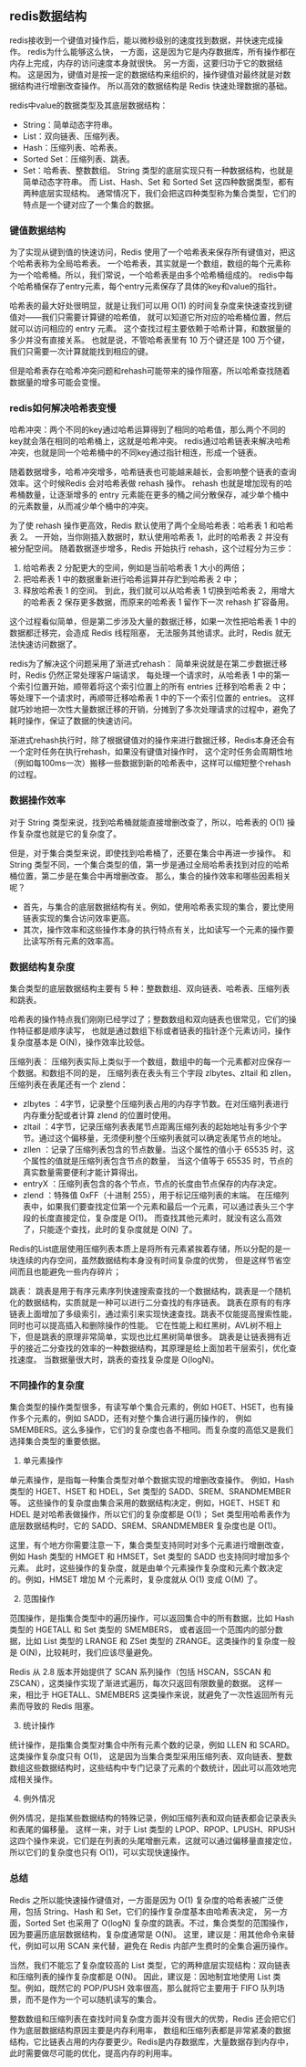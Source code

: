 ## redis数据结构

redis接收到一个键值对操作后，能以微秒级别的速度找到数据，并快速完成操作。
redis为什么能够这么快，
一方面，这是因为它是内存数据库，所有操作都在内存上完成，内存的访问速度本身就很快。
另一方面，这要归功于它的数据结构。
这是因为，键值对是按一定的数据结构来组织的，操作键值对最终就是对数据结构进行增删改查操作。
所以高效的数据结构是 Redis 快速处理数据的基础。

redis中value的数据类型及其底层数据结构：
- String：简单动态字符串。
- List：双向链表、压缩列表。
- Hash：压缩列表、哈希表。
- Sorted Set：压缩列表、跳表。
- Set：哈希表、整数数组。
String 类型的底层实现只有一种数据结构，也就是简单动态字符串。
而 List、Hash、Set 和 Sorted Set 这四种数据类型，都有两种底层实现结构。
通常情况下，我们会把这四种类型称为集合类型，它们的特点是一个键对应了一个集合的数据。

### 键值数据结构

为了实现从键到值的快速访问，Redis 使用了一个哈希表来保存所有键值对，把这个哈希表称为全局哈希表。
一个哈希表，其实就是一个数组，数组的每个元素称为一个哈希桶。所以，我们常说，一个哈希表是由多个哈希桶组成的。
redis中每个哈希桶保存了entry元素，每个entry元素保存了具体的key和value的指针。

哈希表的最大好处很明显，就是让我们可以用 O(1) 的时间复杂度来快速查找到键值对——我们只需要计算键的哈希值，
就可以知道它所对应的哈希桶位置，然后就可以访问相应的 entry 元素。
这个查找过程主要依赖于哈希计算，和数据量的多少并没有直接关系。
也就是说，不管哈希表里有 10 万个键还是 100 万个键，我们只需要一次计算就能找到相应的键。

但是哈希表存在哈希冲突问题和rehash可能带来的操作阻塞，所以哈希查找随着数据量的增多可能会变慢。

### redis如何解决哈希表变慢

哈希冲突：两个不同的key通过哈希运算得到了相同的哈希值，那么两个不同的key就会落在相同的哈希桶上，这就是哈希冲突。
redis通过哈希链表来解决哈希冲突，也就是同一个哈希桶中的不同key通过指针相连，形成一个链表。

随着数据增多，哈希冲突增多，哈希链表也可能越来越长，会影响整个链表的查询效率。这个时候Redis 会对哈希表做 rehash 操作。
rehash 也就是增加现有的哈希桶数量，让逐渐增多的 entry 元素能在更多的桶之间分散保存，减少单个桶中的元素数量，从而减少单个桶中的冲突。

为了使 rehash 操作更高效，Redis 默认使用了两个全局哈希表：哈希表 1 和哈希表 2。
一开始，当你刚插入数据时，默认使用哈希表 1，此时的哈希表 2 并没有被分配空间。
随着数据逐步增多，Redis 开始执行 rehash，这个过程分为三步：
1. 给哈希表 2 分配更大的空间，例如是当前哈希表 1 大小的两倍；
2. 把哈希表 1 中的数据重新进行哈希运算并存贮到哈希表 2 中；
3. 释放哈希表 1 的空间。
到此，我们就可以从哈希表 1 切换到哈希表 2，用增大的哈希表 2 保存更多数据，而原来的哈希表 1 留作下一次 rehash 扩容备用。

这个过程看似简单，但是第二步涉及大量的数据迁移，如果一次性把哈希表 1 中的数据都迁移完，会造成 Redis 线程阻塞，
无法服务其他请求。此时，Redis 就无法快速访问数据了。

redis为了解决这个问题采用了渐进式rehash：
简单来说就是在第二步数据迁移时，Redis 仍然正常处理客户端请求，
每处理一个请求时，从哈希表 1 中的第一个索引位置开始，顺带着将这个索引位置上的所有 entries 迁移到哈希表 2 中；
等处理下一个请求时，再顺带迁移哈希表 1 中的下一个索引位置的 entries。
这样就巧妙地把一次性大量数据迁移的开销，分摊到了多次处理请求的过程中，避免了耗时操作，保证了数据的快速访问。

渐进式rehash执行时，除了根据键值对的操作来进行数据迁移，Redis本身还会有一个定时任务在执行rehash，如果没有键值对操作时，
这个定时任务会周期性地（例如每100ms一次）搬移一些数据到新的哈希表中，这样可以缩短整个rehash的过程。

### 数据操作效率

对于 String 类型来说，找到哈希桶就能直接增删改查了，所以，哈希表的 O(1) 操作复杂度也就是它的复杂度了。

但是，对于集合类型来说，即使找到哈希桶了，还要在集合中再进一步操作。
和 String 类型不同，一个集合类型的值，第一步是通过全局哈希表找到对应的哈希桶位置，第二步是在集合中再增删改查。
那么，集合的操作效率和哪些因素相关呢？
- 首先，与集合的底层数据结构有关。例如，使用哈希表实现的集合，要比使用链表实现的集合访问效率更高。
- 其次，操作效率和这些操作本身的执行特点有关，比如读写一个元素的操作要比读写所有元素的效率高。

### 数据结构复杂度

集合类型的底层数据结构主要有 5 种：整数数组、双向链表、哈希表、压缩列表和跳表。

哈希表的操作特点我们刚刚已经学过了；整数数组和双向链表也很常见，它们的操作特征都是顺序读写，
也就是通过数组下标或者链表的指针逐个元素访问，操作复杂度基本是 O(N)，操作效率比较低。

压缩列表：
压缩列表实际上类似于一个数组，数组中的每一个元素都对应保存一个数据。和数组不同的是，
压缩列表在表头有三个字段 zlbytes、zltail 和 zllen，压缩列表在表尾还有一个 zlend：
- zlbytes ：4字节，记录整个压缩列表占用的内存字节数。在对压缩列表进行内存重分配或者计算 zlend 的位置时使用。
- zltail ：4字节，记录压缩列表表尾节点距离压缩列表的起始地址有多少个字节。通过这个偏移量，无须便利整个压缩列表就可以确定表尾节点的地址。
- zllen ：记录了压缩列表包含的节点数量。当这个属性的值小于 65535 时，这个属性的值就是压缩列表包含节点的数量，
当这个值等于 65535 时，节点的真实数量需要便利才能计算得出。
- entryX ：压缩列表包含的各个节点，节点的长度由节点保存的内存决定。
- zlend ：特殊值 0xFF（十进制 255），用于标记压缩列表的末端。
在压缩列表中，如果我们要查找定位第一个元素和最后一个元素，可以通过表头三个字段的长度直接定位，复杂度是 O(1)。
而查找其他元素时，就没有这么高效了，只能逐个查找，此时的复杂度就是 O(N) 了。

Redis的List底层使用压缩列表本质上是将所有元素紧挨着存储，所以分配的是一块连续的内存空间，虽然数据结构本身没有时间复杂度的优势，
但是这样节省空间而且也能避免一些内存碎片；

跳表：
跳表是用于有序元素序列快速搜索查找的一个数据结构，跳表是一个随机化的数据结构，实质就是一种可以进行二分查找的有序链表。
跳表在原有的有序链表上面增加了多级索引，通过索引来实现快速查找。跳表不仅能提高搜索性能，同时也可以提高插入和删除操作的性能。
它在性能上和红黑树，AVL树不相上下，但是跳表的原理非常简单，实现也比红黑树简单很多。
跳表是让链表拥有近乎的接近二分查找的效率的一种数据结构，其原理是给上面加若干层索引，优化查找速度。
当数据量很大时，跳表的查找复杂度是 O(logN)。

### 不同操作的复杂度

集合类型的操作类型很多，有读写单个集合元素的，例如 HGET、HSET，也有操作多个元素的，例如 SADD，还有对整个集合进行遍历操作的，
例如 SMEMBERS。这么多操作，它们的复杂度也各不相同。而复杂度的高低又是我们选择集合类型的重要依据。

1. 单元素操作

单元素操作，是指每一种集合类型对单个数据实现的增删改查操作。
例如，Hash 类型的 HGET、HSET 和 HDEL，Set 类型的 SADD、SREM、SRANDMEMBER 等。
这些操作的复杂度由集合采用的数据结构决定，例如，HGET、HSET 和 HDEL 是对哈希表做操作，所以它们的复杂度都是 O(1)；
Set 类型用哈希表作为底层数据结构时，它的 SADD、SREM、SRANDMEMBER 复杂度也是 O(1)。

这里，有个地方你需要注意一下，集合类型支持同时对多个元素进行增删改查，
例如 Hash 类型的 HMGET 和 HMSET，Set 类型的 SADD 也支持同时增加多个元素。
此时，这些操作的复杂度，就是由单个元素操作复杂度和元素个数决定的。例如，HMSET 增加 M 个元素时，复杂度就从 O(1) 变成 O(M) 了。

2. 范围操作

范围操作，是指集合类型中的遍历操作，可以返回集合中的所有数据，比如 Hash 类型的 HGETALL 和 Set 类型的 SMEMBERS，
或者返回一个范围内的部分数据，比如 List 类型的 LRANGE 和 ZSet 类型的 ZRANGE。这类操作的复杂度一般是 O(N)，比较耗时，我们应该尽量避免。

Redis 从 2.8 版本开始提供了 SCAN 系列操作（包括 HSCAN，SSCAN 和 ZSCAN），这类操作实现了渐进式遍历，每次只返回有限数量的数据。
这样一来，相比于 HGETALL、SMEMBERS 这类操作来说，就避免了一次性返回所有元素而导致的 Redis 阻塞。

3. 统计操作

统计操作，是指集合类型对集合中所有元素个数的记录，例如 LLEN 和 SCARD。这类操作复杂度只有 O(1)，
这是因为当集合类型采用压缩列表、双向链表、整数数组这些数据结构时，这些结构中专门记录了元素的个数统计，因此可以高效地完成相关操作。

4. 例外情况

例外情况，是指某些数据结构的特殊记录，例如压缩列表和双向链表都会记录表头和表尾的偏移量。
这样一来，对于 List 类型的 LPOP、RPOP、LPUSH、RPUSH 这四个操作来说，它们是在列表的头尾增删元素，这就可以通过偏移量直接定位，
所以它们的复杂度也只有 O(1)，可以实现快速操作。

### 总结

Redis 之所以能快速操作键值对，一方面是因为 O(1) 复杂度的哈希表被广泛使用，包括 String、Hash 和 Set，它们的操作复杂度基本由哈希表决定，
另一方面，Sorted Set 也采用了 O(logN) 复杂度的跳表。不过，集合类型的范围操作，因为要遍历底层数据结构，复杂度通常是 O(N)。
这里，建议是：用其他命令来替代，例如可以用 SCAN 来代替，避免在 Redis 内部产生费时的全集合遍历操作。

当然，我们不能忘了复杂度较高的 List 类型，它的两种底层实现结构：双向链表和压缩列表的操作复杂度都是 O(N)。
因此，建议是：因地制宜地使用 List 类型。例如，既然它的 POP/PUSH 效率很高，那么就将它主要用于 FIFO 队列场景，而不是作为一个可以随机读写的集合。

整数数组和压缩列表在查找时间复杂度方面并没有很大的优势，Redis 还会把它们作为底层数据结构原因主要是内存利用率，
数组和压缩列表都是非常紧凑的数据结构，它比链表占用的内存要更少。Redis是内存数据库，大量数据存到内存中，此时需要做尽可能的优化，提高内存的利用率。
